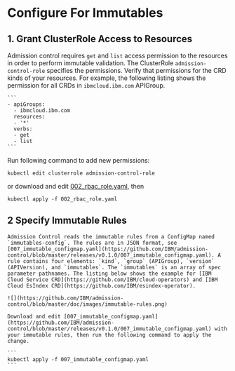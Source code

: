 # Configure For Immutables

## 1. Grant ClusterRole Access to Resources 

Admission control requires `get` and `list` access permission to the resources in order to perform immutable validation. The ClusterRole `admission-control-role` specifies the permissions. Verify that permissions for the CRD kinds of your resources. For example, the following listing shows the permission for all CRDs in `ibmcloud.ibm.com` APIGroup.
    
    ```
    - apiGroups:
      - ibmcloud.ibm.com
      resources:
      - '*'
      verbs:
      - get
      - list
    ```
  
  Run following command to add new permissions:
  
  ```
  kubectl edit clusterrole admission-control-role
  ```
  
  or download and edit [002_rbac_role.yaml](https://github.com/IBM/admission-control/blob/master/releases/v0.1.0/002_rbac_role.yaml), then
  
  ```
  kubectl apply -f 002_rbac_role.yaml
  ```
 
 ## 2 Specify Immutable Rules  
    Admission Control reads the immutable rules from a ConfigMap named `immutables-config`. The rules are in JSON format, see [007_immutable_configmap.yaml](https://github.com/IBM/admission-control/blob/master/releases/v0.1.0/007_immutable_configmap.yaml). A rule contains four elements: `kind`, `group` (APIGroup), `version` (APIVersion), and `immutables`. The `immutables` is an array of spec parameter pathnames. The listing below shows the example for [IBM Cloud Service CRD](https://github.com/IBM/cloud-operators) and [IBM Cloud EsIndex CRD](https://github.com/IBM/esindex-operator).
 
    ![](https://github.com/IBM/admission-control/blob/master/doc/images/immutable-rules.png)
 
    Download and edit [007_immutable_configmap.yaml](https://github.com/IBM/admission-control/blob/master/releases/v0.1.0/007_immutable_configmap.yaml) with your immutable rules, then run the following command to apply the change.
    
    ```
    kubectl apply -f 007_immutable_configmap.yaml
    ```
  
 